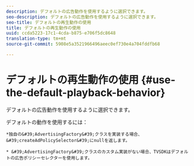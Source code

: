 ```yaml
---
description: デフォルトの広告動作を使用するように選択できます。
seo-description: デフォルトの広告動作を使用するように選択できます。
seo-title: デフォルトの再生動作の使用
title: デフォルトの再生動作の使用
uuid: ccda5223-17c1-4cda-b875-e706f5dc8648
translation-type: tm+mt
source-git-commit: 5908e5a3521966496aeec0ef730e4a704fddfb68

---
```



# デフォルトの再生動作の使用 {#use-the-default-playback-behavior}

デフォルトの広告動作を使用するように選択できます。

デフォルトの動作を使用するには：

    *独自の&#39;AdvertisingFactory&#39;クラスを実装する場合、&#39;createAdPolicySelector&#39;にnullを返します。
    
    * &#39;AdvertisingFactory&#39;クラスのカスタム実装がない場合、TVSDKはデフォルトの広告ポリシーセレクターを使用します。